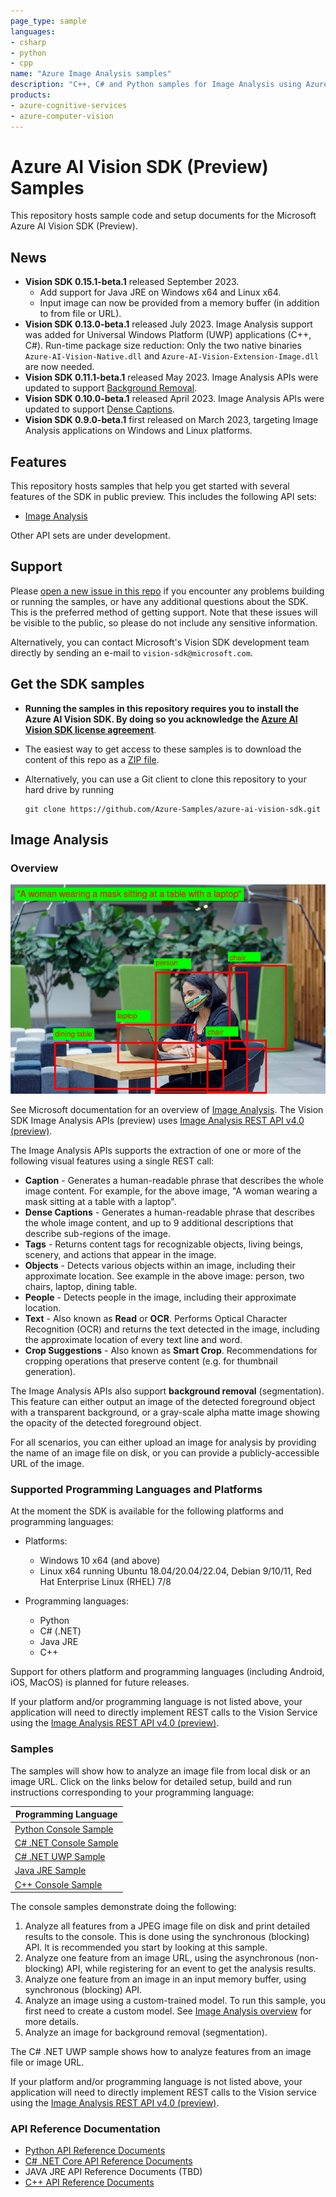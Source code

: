 ```yaml
---
page_type: sample
languages:
- csharp
- python
- cpp
name: "Azure Image Analysis samples"
description: "C++, C# and Python samples for Image Analysis using Azure AI Vision SDK (Preview)"
products:
- azure-cognitive-services
- azure-computer-vision
---
```


# Azure AI Vision SDK (Preview) Samples

This repository hosts sample code and setup documents for the Microsoft Azure AI Vision SDK (Preview).

## News

* **Vision SDK 0.15.1-beta.1** released September 2023.
  * Add support for Java JRE on Windows x64 and Linux x64.
  * Input image can now be provided from a memory buffer (in addition to from file or URL).
* **Vision SDK 0.13.0-beta.1** released July 2023. Image Analysis support was added for Universal Windows Platform (UWP) applications (C++, C#). Run-time package size reduction: Only the two native binaries 
`Azure-AI-Vision-Native.dll` and `Azure-AI-Vision-Extension-Image.dll` are now needed.
* **Vision SDK 0.11.1-beta.1** released May 2023. Image Analysis APIs were updated to support [Background Removal](https://learn.microsoft.com/azure/cognitive-services/computer-vision/concept-background-removal).
* **Vision SDK 0.10.0-beta.1** released April 2023. Image Analysis APIs were updated to support [Dense Captions](https://learn.microsoft.com/azure/cognitive-services/computer-vision/concept-describe-images-40?tabs=dense).
* **Vision SDK 0.9.0-beta.1** first released on March 2023, targeting Image Analysis applications on Windows and Linux platforms.

## Features

This repository hosts samples that help you get started with several features of the SDK in public preview. This includes the following API sets:

* [Image Analysis](#image-analysis)

Other API sets are under development.

## Support

Please [open a new issue in this repo](https://github.com/Azure-Samples/azure-ai-vision-sdk/issues) if you encounter any problems building or running the samples, or have any additional questions about the SDK. This is the preferred method of getting support. Note that these issues will be visible to the public, so please do not include any sensitive information.

Alternatively, you can contact Microsoft's Vision SDK development team directly by sending an e-mail to  `vision-sdk@microsoft.com`.

## Get the SDK samples

* **Running the samples in this repository requires you to install the Azure AI Vision SDK. By doing so you acknowledge the [Azure AI Vision SDK license agreement](https://aka.ms/azai/vision/license)**.

* The easiest way to get access to these samples is to download the content of this repo as a [ZIP file](https://github.com/Azure-Samples/azure-ai-vision-sdk/archive/master.zip).

* Alternatively, you can use a Git client to clone this repository to your hard drive by running

  ```
  git clone https://github.com/Azure-Samples/azure-ai-vision-sdk.git
  ```

## Image Analysis

### Overview

![GitHub Logo](docs/image-analysis/image-analysis-results.png)

See Microsoft documentation for an overview of [Image Analysis](https://learn.microsoft.com/azure/cognitive-services/computer-vision/overview-image-analysis). The Vision SDK Image Analysis APIs (preview) uses [Image Analysis REST API v4.0 (preview)](docs/image-analysis/Image-Analysis-2023-02-01-preview-API-doc.md). 

The Image Analysis APIs supports the extraction of one or more of the following visual features using a single REST call:

* **Caption** - Generates a human-readable phrase that describes the whole image content. For example, for the above image, "A woman wearing a mask sitting at a table with a laptop".
* **Dense Captions** - Generates a human-readable phrase that describes the whole image content, and up to 9 additional descriptions that describe sub-regions of the image.
* **Tags** - Returns content tags for recognizable objects, living beings, scenery, and actions that appear in the image.
* **Objects** - Detects various objects within an image, including their approximate location. See example in the above image: person, two chairs, laptop, dining table.
* **People** - Detects people in the image, including their approximate location.
* **Text** - Also known as **Read** or **OCR**. Performs Optical Character Recognition (OCR) and returns the text detected in the image, including the approximate location of every text line and word.
* **Crop Suggestions** - Also known as **Smart Crop**. Recommendations for cropping operations that preserve content (e.g. for thumbnail generation).

The Image Analysis APIs also support **background removal** (segmentation). This feature can either output an image of the detected foreground object with a transparent background, or a gray-scale alpha matte image showing the opacity of the detected foreground object.

For all scenarios, you can either upload an image for analysis by providing the name of an image file on disk, or you can provide a publicly-accessible URL of the image.

### Supported Programming Languages and Platforms

At the moment the SDK is available for the following platforms and programming languages:

* Platforms:
  * Windows 10 x64 (and above)
  * Linux x64 running Ubuntu 18.04/20.04/22.04, Debian 9/10/11, Red Hat Enterprise Linux (RHEL) 7/8

* Programming languages:
  * Python
  * C# (.NET)
  * Java JRE
  * C++

Support for others platform and programming languages (including Android, iOS, MacOS) is planned for future releases.

If your platform and/or programming language is not listed above, your application will need to directly implement REST calls to the Vision Service using the [Image Analysis REST API v4.0 (preview)](https://aka.ms/vision-4-0-ref).

### Samples

The samples will show how to analyze an image file from local disk or an image URL. Click on the links below for detailed setup, build and run instructions corresponding to your programming language:

| Programming Language |
| -------- |
| [Python Console Sample](samples/python/image-analysis) |
| [C# .NET Console Sample](samples/csharp/image-analysis/dotnet) |
| [C# .NET UWP Sample](samples/csharp/image-analysis/uwp) |
| [Java JRE Sample](samples/java/image-analysis) |
| [C++ Console Sample](samples/cpp/image-analysis) |

The console samples demonstrate doing the following:

1. Analyze all features from a JPEG image file on disk and print detailed results to the console. This is done using the synchronous (blocking) API. It is recommended you start by looking at this sample.
1. Analyze one feature from an image URL, using the asynchronous (non-blocking) API, while registering for an event to get the analysis results.
1. Analyze one feature from an image in an input memory buffer, using synchronous (blocking) API.
1. Analyze an image using a custom-trained model. To run this sample, you first need to create a custom model. See [Image Analysis overview](https://learn.microsoft.com/azure/cognitive-services/computer-vision/overview-image-analysis) for more details.
1. Analyze an image for background removal (segmentation).

The C# .NET UWP sample shows how to analyze features from an image file or image URL.

If your platform and/or programming language is not listed above, your application will need to directly implement REST calls to the Vision service using the [Image Analysis REST API v4.0 (preview)](https://aka.ms/vision-4-0-ref).

### API Reference Documentation

* [Python API Reference Documents](https://learn.microsoft.com/python/api/azure-ai-vision)
* [C# .NET Core API Reference Documents](https://learn.microsoft.com/dotnet/api/azure.ai.vision.imageanalysis)
* JAVA JRE API Reference Documents (TBD)
* [C++ API Reference Documents](https://learn.microsoft.com/cpp/cognitive-services/vision)


